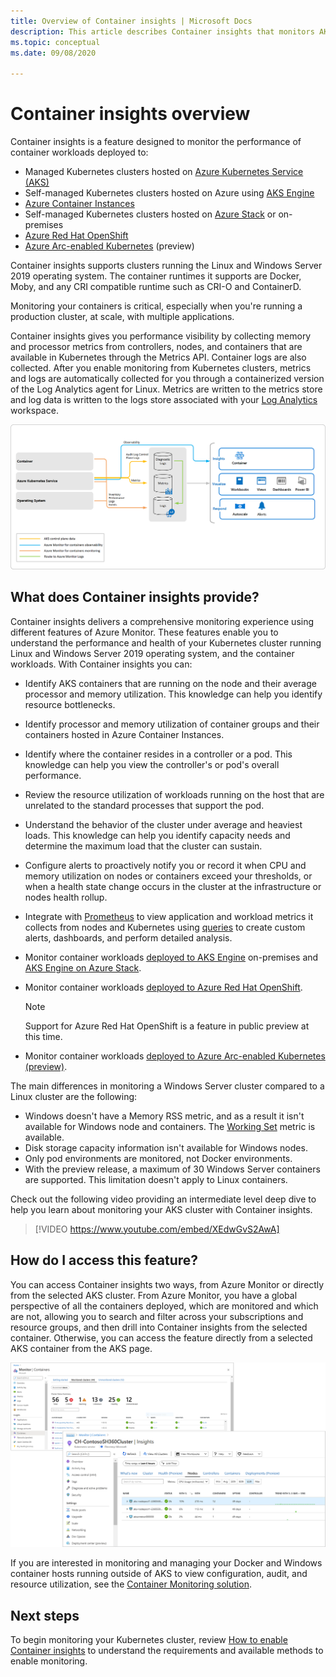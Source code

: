 ```yaml
---
title: Overview of Container insights | Microsoft Docs
description: This article describes Container insights that monitors AKS Container Insights solution and the value it delivers by monitoring the health of your AKS clusters and Container Instances in Azure.
ms.topic: conceptual
ms.date: 09/08/2020

---
```


# Container insights overview

Container insights is a feature designed to monitor the performance of container workloads deployed to:

- Managed Kubernetes clusters hosted on [Azure Kubernetes Service (AKS)](../../aks/intro-kubernetes.md)
- Self-managed Kubernetes clusters hosted on Azure using [AKS Engine](https://github.com/Azure/aks-engine)
- [Azure Container Instances](../../container-instances/container-instances-overview.md)
- Self-managed Kubernetes clusters hosted on [Azure Stack](/azure-stack/user/azure-stack-kubernetes-aks-engine-overview) or on-premises
- [Azure Red Hat OpenShift](../../openshift/intro-openshift.md)
- [Azure Arc-enabled Kubernetes](../../azure-arc/kubernetes/overview.md) (preview)

Container insights supports clusters running the Linux and Windows Server 2019 operating system. The container runtimes it supports are Docker, Moby, and any CRI compatible runtime such as CRI-O and ContainerD.

Monitoring your containers is critical, especially when you're running a production cluster, at scale, with multiple applications.

Container insights gives you performance visibility by collecting memory and processor metrics from controllers, nodes, and containers that are available in Kubernetes through the Metrics API. Container logs are also collected.  After you enable monitoring from Kubernetes clusters, metrics and logs are automatically collected for you through a containerized version of the Log Analytics agent for Linux. Metrics are written to the metrics store and log data is written to the logs store associated with your [Log Analytics](../logs/log-query-overview.md) workspace.

![Container insights architecture](./media/container-insights-overview/azmon-containers-architecture-01.png)

## What does Container insights provide?

Container insights delivers a comprehensive monitoring experience using different features of Azure Monitor. These features enable you to understand the performance and health of your Kubernetes cluster running Linux and Windows Server 2019 operating system, and the container workloads. With Container insights you can:

* Identify AKS containers that are running on the node and their average processor and memory utilization. This knowledge can help you identify resource bottlenecks.
* Identify processor and memory utilization of container groups and their containers hosted in Azure Container Instances.
* Identify where the container resides in a controller or a pod. This knowledge can help you view the controller's or pod's overall performance.
* Review the resource utilization of workloads running on the host that are unrelated to the standard processes that support the pod.
* Understand the behavior of the cluster under average and heaviest loads. This knowledge can help you identify capacity needs and determine the maximum load that the cluster can sustain.
* Configure alerts to proactively notify you or record it when CPU and memory utilization on nodes or containers exceed your thresholds, or when a health state change occurs in the cluster at the infrastructure or nodes health rollup.
* Integrate with [Prometheus](https://prometheus.io/docs/introduction/overview/) to view application and workload metrics it collects from nodes and Kubernetes using [queries](container-insights-log-query.md) to create custom alerts, dashboards, and perform detailed analysis.
* Monitor container workloads [deployed to AKS Engine](https://github.com/Azure/aks-engine) on-premises and [AKS Engine on Azure Stack](/azure-stack/user/azure-stack-kubernetes-aks-engine-overview).
* Monitor container workloads [deployed to Azure Red Hat OpenShift](../../openshift/intro-openshift.md).

    >[!NOTE]
    >Support for Azure Red Hat OpenShift is a feature in public preview at this time.
    >

* Monitor container workloads [deployed to Azure Arc-enabled Kubernetes (preview)](../../azure-arc/kubernetes/overview.md).

The main differences in monitoring a Windows Server cluster compared to a Linux cluster are the following:

- Windows doesn't have a Memory RSS metric, and as a result it isn't available for Windows node and containers. The [Working Set](/windows/win32/memory/working-set) metric is available.
- Disk storage capacity information isn't available for Windows nodes.
- Only pod environments are monitored, not Docker environments.
- With the preview release, a maximum of 30 Windows Server containers are supported. This limitation doesn't apply to Linux containers.

Check out the following video providing an intermediate level deep dive to help you learn about monitoring your AKS cluster with Container insights.

> [!VIDEO https://www.youtube.com/embed/XEdwGvS2AwA]

## How do I access this feature?

You can access Container insights two ways, from Azure Monitor or directly from the selected AKS cluster. From Azure Monitor, you have a global perspective of all the containers deployed, which are monitored and which are not, allowing you to search and filter across your subscriptions and resource groups, and then drill into Container insights from the selected container.  Otherwise, you can access the feature directly from a selected AKS container from the AKS page.

![Overview of methods to access Container insights](./media/container-insights-overview/azmon-containers-experience.png)

If you are interested in monitoring and managing your Docker and Windows container hosts running outside of AKS to view configuration, audit, and resource utilization, see the [Container Monitoring solution](./containers.md).

## Next steps

To begin monitoring your Kubernetes cluster, review [How to enable Container insights](container-insights-onboard.md) to understand the requirements and available methods to enable monitoring.
